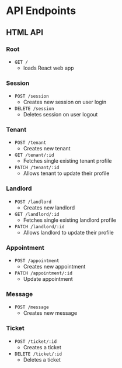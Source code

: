 # API Endpoints

## HTML API

### Root
* `GET /`
  * loads React web app

### Session
* `POST /session`
  * Creates new session on user login
* `DELETE /session`
  * Deletes session on user logout

### Tenant
* `POST /tenant`
  * Creates new tenant
* `GET /tenant/:id`
  * Fetches single existing tenant profile
* `PATCH /tenant/:id`
  * Allows tenant to update their profile

### Landlord
* `POST /landlord`
  * Creates new landlord
* `GET /landlord/:id`
  * Fetches single existing landlord profile
* `PATCH /landlord/:id`
  * Allows landlord to update their profile

### Appointment
* `POST /appointment`
  * Creates new appointment
* `PATCH /appointment/:id`
  * Update appointment 

### Message
* `POST /message`
  * Creates new message

### Ticket 
* `POST /ticket/:id`
  * Creates a ticket
* `DELETE /ticket/:id`
  * Deletes a ticket

